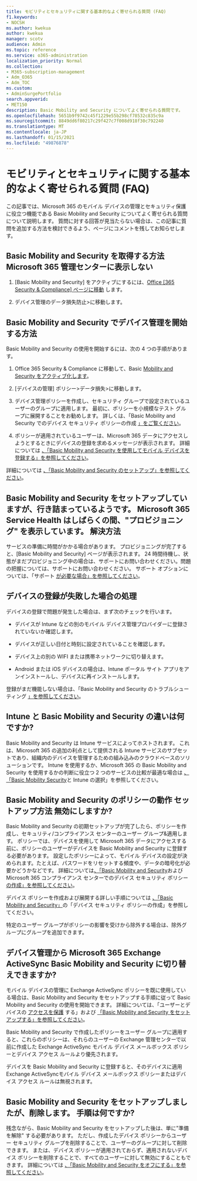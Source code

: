 ```yaml
---
title: モビリティとセキュリティに関する基本的なよく寄せられる質問 (FAQ)
f1.keywords:
- NOCSH
ms.author: kwekua
author: kwekua
manager: scotv
audience: Admin
ms.topic: reference
ms.service: o365-administration
localization_priority: Normal
ms.collection:
- M365-subscription-management
- Adm_O365
- Adm_TOC
ms.custom:
- AdminSurgePortfolio
search.appverid:
- MET150
description: Basic Mobility and Security についてよく寄せられる質問です。
ms.openlocfilehash: 5651b9f9742c45f1229e55b298cf78532c835c9a
ms.sourcegitcommit: 8849dd6f80217c29f427c7f008d918f30c792240
ms.translationtype: MT
ms.contentlocale: ja-JP
ms.lasthandoff: 01/15/2021
ms.locfileid: "49876878"
---
```

# <a name="basic-mobility-and-security-frequently-asked-questions-faq"></a>モビリティとセキュリティに関する基本的なよく寄せられる質問 (FAQ)

この記事では、Microsoft 365 のモバイル デバイスの管理とセキュリティ保護に役立つ機能である Basic Mobility and Security についてよく寄せられる質問について説明します。 質問に対する回答が見当たらない場合は、この記事に質問を追加する方法を検討できるよう、ページにコメントを残してお知らせします。

## <a name="how-can-i-get-basic-mobility-and-security-i-dont-see-it-in-the-microsoft-365-admin-center"></a>Basic Mobility and Security を取得する方法 Microsoft 365 管理センターに表示しない

1.  [Basic Mobility and Security] をアクティブにするには、[Office [365 Security & Compliance] ページに移動](https://protection.office.com/) します。

2.  デバイス管理のデータ損失防止>に移動します。

## <a name="how-can-i-get-started-with-device-management-in-basic-mobility-and-security"></a>Basic Mobility and Security でデバイス管理を開始する方法

Basic Mobility and Security の使用を開始するには、次の 4 つの手順があります。 

1. Office 365 Security & Compliance に移動して、Basic [Mobility and Security をアクティブ化します](https://protection.office.com/)。

2. [デバイスの管理] ポリシー>データ損失>に移動します。
    
3. デバイス管理ポリシーを作成し、セキュリティ グループで設定されているユーザーのグループに適用します。 最初に、ポリシーを小規模なテスト グループに展開することをお勧めします。 詳しくは、「Basic Mobility and Security でのデバイス セキュリティ ポリシーの作成 [」をご覧ください](create-device-security-policies.md)。

4. ポリシーが適用されているユーザーは、Microsoft 365 データにアクセスしようとするときにデバイスの登録を求めるメッセージが表示されます。 詳細については [、「Basic Mobility and Security を使用してモバイル デバイスを登録する」を参照してください](enroll-your-mobile-device.md)。

詳細については [、「Basic Mobility and Security のセットアップ」を参照してください](set-up.md)。

## <a name="im-trying-to-set-up-basic-mobility-and-security-but-it-seems-stuck-the-microsoft-365-service-health-has-been-showing-provisioning-for-a-while-what-can-i-do"></a>Basic Mobility and Security をセットアップしていますが、行き詰まっているようです。 Microsoft 365 Service Health はしばらくの間、"プロビジョニング" を表示しています。 解決方法

サービスの準備に時間がかかる場合があります。 プロビジョニングが完了すると、[Basic Mobility and Security] ページが表示されます。 24 時間待機し、状態がまだプロビジョニング中の場合は、サポートにお問い合わせください。問題の把握については、サポートにお問い合わせください。 サポート オプションについては、「サポート [が必要な場合」を参照してください](https://support.microsoft.com/office/frequently-asked-questions-about-basic-mobility-and-security-3871f99c-c9db-4a23-86f9-902c1b02f58d#bkmk_needhelp)。

## <a name="what-can-i-do-if-device-enrollment-fails"></a>デバイスの登録が失敗した場合の処理

デバイスの登録で問題が発生した場合は、まず次のチェックを行います。

- デバイスが Intune などの別のモバイル デバイス管理プロバイダーに登録されていないか確認します。

- デバイスが正しい日付と時刻に設定されていることを確認します。

- デバイス上の別の WIFI または携帯ネットワークに切り替えます。

- Android または iOS デバイスの場合は、Intune ポータル サイト アプリをアンインストールし、デバイスに再インストールします。
    
登録がまだ機能しない場合は、「Basic Mobility and Security のトラブルシューティング [」を参照してください](troubleshoot.md)。

## <a name="whats-the-difference-between-intune-and-basic-mobility-and-security"></a>Intune と Basic Mobility and Security の違いは何ですか?

Basic Mobility and Security は Intune サービスによってホストされます。 これは、Microsoft 365 の追加の利点として提供される Intune サービスのサブセットであり、組織内のデバイスを管理するための組み込みのクラウドベースのソリューションです。 Intune を使用するか、Microsoft 365 の Basic Mobility and Security を使用するかの判断に役立つ 2 つのサービスの比較が最適な場合は [、「Basic Mobility Security](choose-between-basic-mobility-and-security-and-intune.md)と Intune の選択」を参照してください。

## <a name="how-do-policies-work-for-basic-mobility-and-security-how-do-i-set-them-up-disable-them"></a>Basic Mobility and Security のポリシーの動作 セットアップ方法 無効にしますか?

Basic Mobility and Security の初期セットアップが完了したら、ポリシーを作成し、セキュリティ/コンプライアンス センターのユーザー グループ&適用します。 ポリシーでは、デバイスを使用して Microsoft 365 データにアクセスする前に、ポリシーのユーザーがデバイスを Basic Mobility and Security に登録する必要があります。 設定したポリシーによって、モバイル デバイスの設定が決められます。たとえば、パスワードをリセットする頻度や、データの暗号化が必要かどうかなどです。 詳細については[、「Basic Mobility and Security](create-device-security-policies.md)および Microsoft 365 コンプライアンス センターでのデバイス セキュリティ ポリシー   [の作成」を参照してください](https://support.microsoft.com/office/7e696a40-b86b-4a20-afcc-559218b7b1b8)。

デバイス ポリシーを作成および展開する詳しい手順については [、「Basic Mobility and Security」](create-device-security-policies.md)の「デバイス セキュリティ ポリシーの作成」を参照してください。

特定のユーザー グループがポリシーの影響を受けから除外する場合は、除外グループにグループを追加できます。

## <a name="can-i-switch-from-exchange-activesync-device-management-to-basic-mobility-and-security-for-microsoft-365"></a>デバイス管理から Microsoft 365 Exchange ActiveSync Basic Mobility and Security に切り替えできますか?

モバイル デバイスの管理に Exchange ActiveSync ポリシーを既に使用している場合は、Basic Mobility and Security をセットアップする手順に従って Basic Mobility and Security の使用を開始できます。 詳細については、「ユーザーとデバイスの [アクセスを保護](https://go.microsoft.com/fwlink/?LinkId=615145) する」および [「Basic Mobility and Security をセットアップする」を参照してください](set-up.md)。

Basic Mobility and Security で作成したポリシーをユーザー グループに適用すると、これらのポリシーは、それらのユーザーの Exchange 管理センターで以前に作成した Exchange ActiveSync モバイル デバイス メールボックス ポリシーとデバイス アクセス ルールより優先されます。

デバイスを Basic Mobility and Security に登録すると、そのデバイスに適用Exchange ActiveSyncモバイル デバイス メールボックス ポリシーまたはデバイス アクセス ルールは無視されます。

## <a name="i--set-up-basic-mobility-and-security-but-now-i-want-to-remove-it-what-are-the-steps"></a>Basic Mobility and Security をセットアップしましたが、削除します。 手順は何ですか?

残念ながら、Basic Mobility and Security をセットアップした後は、単に"準備を解除" する必要があります。 ただし、作成したデバイス ポリシーからユーザー セキュリティ グループを削除することで、ユーザーのグループに対して削除できます。 または、デバイス ポリシーが適用されておらず、適用されないデバイス ポリシーを削除することで、すべてのユーザーに対して無効にすることもできます。 詳細については [、「Basic Mobility and Security をオフにする」を参照してください](turn-off.md)。